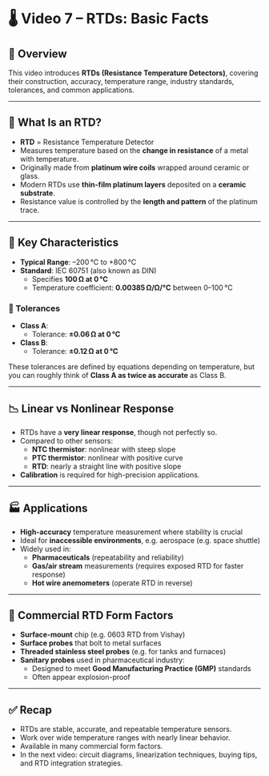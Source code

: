 # 🌡️ Video 7 – RTDs: Basic Facts

## 📘 Overview

This video introduces **RTDs (Resistance Temperature Detectors)**, covering their construction, accuracy, temperature range, industry standards, tolerances, and common applications.

---

## 🧪 What Is an RTD?

- **RTD** = Resistance Temperature Detector
- Measures temperature based on the **change in resistance** of a metal with temperature.
- Originally made from **platinum wire coils** wrapped around ceramic or glass.
- Modern RTDs use **thin-film platinum layers** deposited on a **ceramic substrate**.
- Resistance value is controlled by the **length and pattern** of the platinum trace.

---

## 🔢 Key Characteristics

- **Typical Range**: –200 °C to +800 °C
- **Standard**: IEC 60751 (also known as DIN)
  - Specifies **100 Ω at 0 °C**
  - Temperature coefficient: **0.00385 Ω/Ω/°C** between 0–100 °C

### 📏 Tolerances

- **Class A**:
  - Tolerance: **±0.06 Ω at 0 °C**
- **Class B**:
  - Tolerance: **±0.12 Ω at 0 °C**

These tolerances are defined by equations depending on temperature, but you can roughly think of **Class A as twice as accurate** as Class B.

---

## 📉 Linear vs Nonlinear Response

- RTDs have a **very linear response**, though not perfectly so.
- Compared to other sensors:
  - **NTC thermistor**: nonlinear with steep slope
  - **PTC thermistor**: nonlinear with positive curve
  - **RTD**: nearly a straight line with positive slope
- **Calibration** is required for high-precision applications.

---

## 🏭 Applications

- **High-accuracy** temperature measurement where stability is crucial
- Ideal for **inaccessible environments**, e.g. aerospace (e.g. space shuttle)
- Widely used in:
  - **Pharmaceuticals** (repeatability and reliability)
  - **Gas/air stream** measurements (requires exposed RTD for faster response)
  - **Hot wire anemometers** (operate RTD in reverse)

---

## 🧰 Commercial RTD Form Factors

- **Surface-mount** chip (e.g. 0603 RTD from Vishay)
- **Surface probes** that bolt to metal surfaces
- **Threaded stainless steel probes** (e.g. for tanks and furnaces)
- **Sanitary probes** used in pharmaceutical industry:
  - Designed to meet **Good Manufacturing Practice (GMP)** standards
  - Often appear explosion-proof

---

## ✅ Recap

- RTDs are stable, accurate, and repeatable temperature sensors.
- Work over wide temperature ranges with nearly linear behavior.
- Available in many commercial form factors.
- In the next video: circuit diagrams, linearization techniques, buying tips, and RTD integration strategies.

